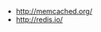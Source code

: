 <br><br>

<ul><li><a href='http://memcached.org/'>http://memcached.org/</a>
</li><li><a href='http://redis.io/'>http://redis.io/</a>